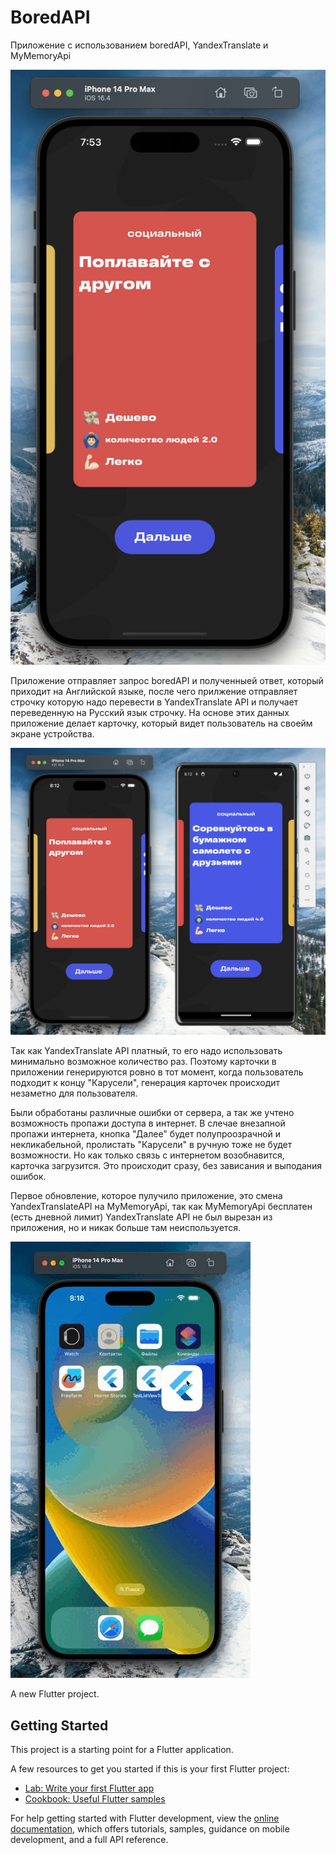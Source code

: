 # BoredAPI
Приложение с использованием boredAPI, YandexTranslate и MyMemoryApi 

![d](https://github.com/DnkDm/App_with_boredAPI-YandexTranslate-MyMemoryAPI/blob/main/img/picP.png?raw=true)

Приложение отправляет запрос boredAPI и полученныей ответ, который приходит на Английской языке, после чего прилжение отправляет строчку которую надо перевести в YandexTranslate API и получает переведенную на Русский язык строчку. На основе этих данных приложение делает карточку, который видет пользователь на своейм экране устройства. 

![d](https://github.com/DnkDm/App_with_boredAPI-YandexTranslate-MyMemoryAPI/blob/main/img/picDou.png?raw=true)

Так как YandexTranslate API платный, то его надо использовать минимально возможное количество раз. Поэтому карточки в приложении генерируются ровно в тот момент, когда пользователь подходит к концу "Карусели", генерация карточек происходит незаметно для пользователя. 

Были обработаны различные ошибки от сервера, а так же учтено возможность пропажи доступа в интернет. В слечае внезапной пропажи интернета, кнопка "Далее" будет полупроозрачной и некликабельной, пролистать "Карусели" в ручную тоже не будет возможности. Но как только связь с интернетом возобнавится, карточка загрузится. Это происходит сразу, без зависания и выподания ошибок. 

Первое обновление, которое пулучило приложение, это смена YandexTranslateAPI на MyMemoryApi, так как MyMemoryApi бесплатен (есть дневной лимит)
YandexTranslate API не был вырезан из приложения, но и никак больше там неиспользуется. 

![d](https://github.com/DnkDm/App_with_boredAPI-YandexTranslate-MyMemoryAPI/blob/main/img/DoiApp.gif?raw=true)

A new Flutter project.

## Getting Started

This project is a starting point for a Flutter application.

A few resources to get you started if this is your first Flutter project:

- [Lab: Write your first Flutter app](https://docs.flutter.dev/get-started/codelab)
- [Cookbook: Useful Flutter samples](https://docs.flutter.dev/cookbook)

For help getting started with Flutter development, view the
[online documentation](https://docs.flutter.dev/), which offers tutorials,
samples, guidance on mobile development, and a full API reference.
